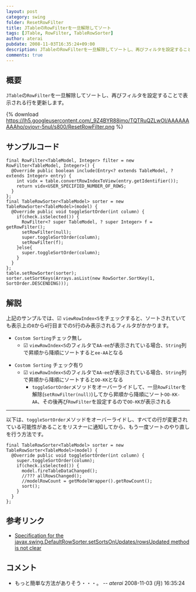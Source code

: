 ```yaml
---
layout: post
category: swing
folder: ResetRowFilter
title: JTableのRowFilterを一旦解除してソート
tags: [JTable, RowFilter, TableRowSorter]
author: aterai
pubdate: 2008-11-03T16:35:24+09:00
description: JTableのRowFilterを一旦解除してソートし、再びフィルタを設定することで表示される行を更新します。
comments: true
---
```

## 概要
`JTable`の`RowFilter`を一旦解除してソートし、再びフィルタを設定することで表示される行を更新します。

{% download https://lh5.googleusercontent.com/_9Z4BYR88imo/TQTRuQZLwOI/AAAAAAAAAho/ovjovr-5nuI/s800/ResetRowFilter.png %}

## サンプルコード
<pre class="prettyprint"><code>final RowFilter&lt;TableModel, Integer&gt; filter = new RowFilter&lt;TableModel, Integer&gt;() {
  @Override public boolean include(Entry&lt;? extends TableModel, ? extends Integer&gt; entry) {
    int vidx = table.convertRowIndexToView(entry.getIdentifier());
    return vidx&lt;USER_SPECIFIED_NUMBER_OF_ROWS;
  }
};
final TableRowSorter&lt;TableModel&gt; sorter = new TableRowSorter&lt;TableModel&gt;(model) {
  @Override public void toggleSortOrder(int column) {
    if(check.isSelected()) {
      RowFilter&lt;? super TableModel, ? super Integer&gt; f = getRowFilter();
      setRowFilter(null);
      super.toggleSortOrder(column);
      setRowFilter(f);
    }else{
      super.toggleSortOrder(column);
    }
  }
};
table.setRowSorter(sorter);
sorter.setSortKeys(Arrays.asList(new RowSorter.SortKey(1, SortOrder.DESCENDING)));
</code></pre>

## 解説
上記のサンプルでは、☑ `viewRowIndex<5`をチェックすると、ソートされていても表示上の`0`から`4`行目までの`5`行のみ表示されるフィルタがかかります。

- `Costom Sorting`チェック無し
    - ☑ `viewRowIndex<5`のフィルタで`AA-ee`が表示されている場合、`String`列で昇順から降順にソートすると`ee-AA`となる

<!-- dummy comment line for breaking list -->

- `Costom Sorting` チェック有り
    - ☑ `viewRowIndex<5`のフィルタで`AA-ee`が表示されている場合、`String`列で昇順から降順にソートすると`OO-KK`となる
        - `toggleSortOrder`メソッドをオーバーライドして、一旦`RowFilter`を解除(`setRowFilter(null)`)してから昇順から降順にソート`OO-KK-AA`、その後再び`RowFilter`を設定するので`OO-KK`が表示される

<!-- dummy comment line for breaking list -->

- - - -
以下は、`toggleSortOrder`メソッドをオーバーライドし、すべての行が変更されている可能性があることをリスナーに通知してから、もう一度ソートのやり直しを行う方法です。

<pre class="prettyprint"><code>final TableRowSorter&lt;TableModel&gt; sorter = new TableRowSorter&lt;TableModel&gt;(model) {
  @Override public void toggleSortOrder(int column) {
    super.toggleSortOrder(column);
    if(check.isSelected()) {
      model.fireTableDataChanged();
      //??? allRowsChanged();
      //modelRowCount = getModelWrapper().getRowCount();
      sort();
    }
  }
};
</code></pre>

## 参考リンク
- [Specification for the javax.swing.DefaultRowSorter.setSortsOnUpdates/rowsUpdated method is not clear](http://bugs.sun.com/bugdatabase/view_bug.do?bug_id=6301297)

<!-- dummy comment line for breaking list -->

## コメント
- もっと簡単な方法がありそう・・・。 -- *aterai* 2008-11-03 (月) 16:35:24

<!-- dummy comment line for breaking list -->
